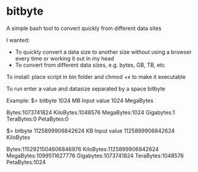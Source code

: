 # bitbyte
A simple bash tool to convert quickly from different data sites

I wanted:
- To quickly convert a data size to another size without using a browser every time or working it out in my head
- To convert from different data sizes, e.g. bytes, GB, TB, etc 

To install: place script in bin folder and chmod +x to make it executable

To run enter a value and datasize separated by a space
bitbyte <value> <datasize>


Example:
  $> bitbyte 1024 MB
  Input  value 1024 MegaBytes
  
  Bytes:1073741824
  KiloBytes:1048576
  MegaBytes:1024
  Gigabytes:1
  TeraBytes:0
  PetaBytes:0
  
  $> bitbyte 1125899906842624 KB
  Input  value 1125899906842624 KiloBytes
  
  Bytes:1152921504606846976
  KiloBytes:1125899906842624
  MegaBytes:1099511627776
  Gigabytes:1073741824
  TeraBytes:1048576
  PetaBytes:1024
 
